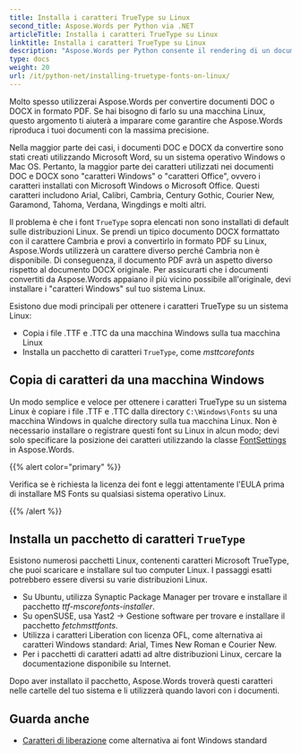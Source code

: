```yaml
---
title: Installa i caratteri TrueType su Linux
second_title: Aspose.Words per Python via .NET
articleTitle: Installa i caratteri TrueType su Linux
linktitle: Installa i caratteri TrueType su Linux
description: "Aspose.Words per Python consente il rendering di un documento creato utilizzando Microsoft Word su una macchina Linux con la massima precisione. A tale scopo, copia i file dei caratteri da un computer Windows o installa un pacchetto di caratteri `TrueType` sul tuo computer Linux."
type: docs
weight: 20
url: /it/python-net/installing-truetype-fonts-on-linux/
---
```


Molto spesso utilizzerai Aspose.Words per convertire documenti DOC o DOCX in formato PDF. Se hai bisogno di farlo su una macchina Linux, questo argomento ti aiuterà a imparare come garantire che Aspose.Words riproduca i tuoi documenti con la massima precisione.

Nella maggior parte dei casi, i documenti DOC e DOCX da convertire sono stati creati utilizzando Microsoft Word, su un sistema operativo Windows o Mac OS. Pertanto, la maggior parte dei caratteri utilizzati nei documenti DOC e DOCX sono "caratteri Windows" o "caratteri Office", ovvero i caratteri installati con Microsoft Windows o Microsoft Office. Questi caratteri includono Arial, Calibri, Cambria, Century Gothic, Courier New, Garamond, Tahoma, Verdana, Wingdings e molti altri.

Il problema è che i font `TrueType` sopra elencati non sono installati di default sulle distribuzioni Linux. Se prendi un tipico documento DOCX formattato con il carattere Cambria e provi a convertirlo in formato PDF su Linux, Aspose.Words utilizzerà un carattere diverso perché Cambria non è disponibile. Di conseguenza, il documento PDF avrà un aspetto diverso rispetto al documento DOCX originale. Per assicurarti che i documenti convertiti da Aspose.Words appaiano il più vicino possibile all'originale, devi installare i "caratteri Windows" sul tuo sistema Linux.

Esistono due modi principali per ottenere i caratteri TrueType su un sistema Linux:

- Copia i file .TTF e .TTC da una macchina Windows sulla tua macchina Linux
- Installa un pacchetto di caratteri `TrueType`, come *msttcorefonts*

## Copia di caratteri da una macchina Windows

Un modo semplice e veloce per ottenere i caratteri TrueType su un sistema Linux è copiare i file .TTF e .TTC dalla directory `C:\Windows\Fonts` su una macchina Windows in qualche directory sulla tua macchina Linux. Non è necessario installare o registrare questi font su Linux in alcun modo; devi solo specificare la posizione dei caratteri utilizzando la classe [FontSettings](https://reference.aspose.com/words/python-net/aspose.words.fonts/fontsettings/) in Aspose.Words.

{{% alert color="primary" %}}

Verifica se è richiesta la licenza dei font e leggi attentamente l'EULA prima di installare MS Fonts su qualsiasi sistema operativo Linux.

{{% /alert %}}

## Installa un pacchetto di caratteri `TrueType`

Esistono numerosi pacchetti Linux, contenenti caratteri Microsoft TrueType, che puoi scaricare e installare sul tuo computer Linux. I passaggi esatti potrebbero essere diversi su varie distribuzioni Linux.

- Su Ubuntu, utilizza Synaptic Package Manager per trovare e installare il pacchetto *ttf-mscorefonts-installer*.
- Su openSUSE, usa Yast2 → Gestione software per trovare e installare il pacchetto *fetchmsttfonts*.
- Utilizza i caratteri Liberation con licenza OFL, come alternativa ai caratteri Windows standard: Arial, Times New Roman e Courier New.
- Per i pacchetti di caratteri adatti ad altre distribuzioni Linux, cercare la documentazione disponibile su Internet.

Dopo aver installato il pacchetto, Aspose.Words troverà questi caratteri nelle cartelle del tuo sistema e li utilizzerà quando lavori con i documenti.

## Guarda anche

- [Caratteri di liberazione](https://pagure.io/liberation-fonts) come alternativa ai font Windows standard
